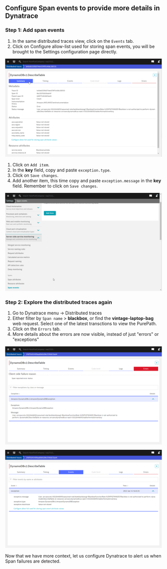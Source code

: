 ## Configure Span events to provide more details in Dynatrace

### Step 1: Add span events
1. In the same distributed traces view, click on the `Events` tab.
1. Click on Configure allow-list used for storing span events, you will be brought to the Settings configuration page directly.

![Span events](../../../assets/images/06_open_observability-03events1.gif)

1. Click on `Add item`.
1. In the **key** field, copy and paste `exception.type`.
1. Click on `Save changes`.
1. Add another item, this time copy and paste `exception.message` in the **key** field. Remember to click on `Save changes`.

![Span events](../../../assets/images/06_open_observability-03events2.gif)

### Step 2: Explore the distributed traces again
1. Go to Dynatrace menu -> Distributed traces
1. Either filter by `Span name` > **blackbox**, or find the **vintage-laptop-bag** web request. Select one of the latest transctions to view the PurePath.
1. Click on the `Errors` tab.
1. More details about the errors are now visible, instead of just "errors" or "exceptions"

![Span events](../../../assets/images/06_open_observability-03events3.png)

![Span events](../../../assets/images/06_open_observability-03events4.png)

Now that we have more context, let us configure Dynatrace to alert us when Span failures are detected.
